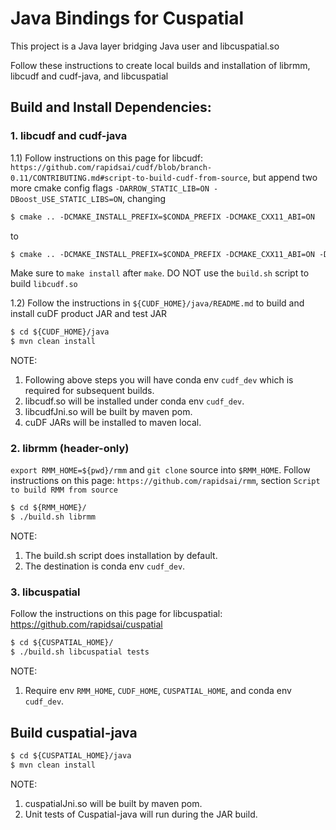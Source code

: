 # Java Bindings for Cuspatial

This project is a Java layer bridging Java user and libcuspatial.so 

Follow these instructions to create local builds and installation of librmm, libcudf and cudf-java, and libcuspatial

## Build and Install Dependencies:
### 1. libcudf and cudf-java
1.1) Follow instructions on this page for libcudf:
`https://github.com/rapidsai/cudf/blob/branch-0.11/CONTRIBUTING.md#script-to-build-cudf-from-source`,
but append two more cmake config flags `-DARROW_STATIC_LIB=ON -DBoost_USE_STATIC_LIBS=ON`,
changing
```xml 
$ cmake .. -DCMAKE_INSTALL_PREFIX=$CONDA_PREFIX -DCMAKE_CXX11_ABI=ON
```
to 
```xml
$ cmake .. -DCMAKE_INSTALL_PREFIX=$CONDA_PREFIX -DCMAKE_CXX11_ABI=ON -DARROW_STATIC_LIB=ON -DBoost_USE_STATIC_LIBS=ON
```
Make sure to `make install` after `make`. DO NOT use the `build.sh` script to build `libcudf.so`

1.2) Follow the instructions in `${CUDF_HOME}/java/README.md` to build and install cuDF product JAR and test JAR
```xml 
$ cd ${CUDF_HOME}/java 
$ mvn clean install
```
NOTE: 
1. Following above steps you will have conda env `cudf_dev` which is required for subsequent builds. 
2. libcudf.so will be installed under conda env `cudf_dev`.
3. libcudfJni.so will be built by maven pom.
4. cuDF JARs will be installed to maven local.

### 2. librmm (header-only)

`export RMM_HOME=${pwd}/rmm` and `git clone` source into `$RMM_HOME`. 
Follow instructions on this page:
`https://github.com/rapidsai/rmm`, section `Script to build RMM from source`

```xml
$ cd ${RMM_HOME}/
$ ./build.sh librmm
```
NOTE:
1. The build.sh script does installation by default.
2. The destination is conda env `cudf_dev`.

### 3. libcuspatial
Follow the instructions on this page for libcuspatial: https://github.com/rapidsai/cuspatial
```xml
$ cd ${CUSPATIAL_HOME}/
$ ./build.sh libcuspatial tests
```
NOTE:
1. Require env `RMM_HOME`, `CUDF_HOME`, `CUSPATIAL_HOME`, and conda env `cudf_dev`.

## Build cuspatial-java
```xml
$ cd ${CUSPATIAL_HOME}/java
$ mvn clean install
```
NOTE: 
1. cuspatialJni.so will be built by maven pom.
2. Unit tests of Cuspatial-java will run during the JAR build.
